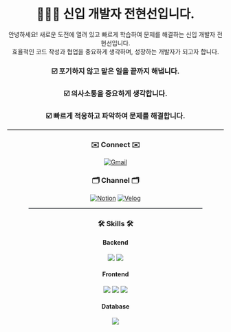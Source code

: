 <h1 align="center">👩🏻‍💻 신입 개발자 전현선입니다.</h1>

<p align="center">
  안녕하세요! 새로운 도전에 열려 있고 빠르게 학습하여 문제를 해결하는 신입 개발자 전현선입니다. <br/>
  효율적인 코드 작성과 협업을 중요하게 생각하며, 성장하는 개발자가 되고자 합니다.
</p>

<h3 align="center">☑️ 포기하지 않고 맡은 일을 끝까지 해냅니다.</h3>
<h3 align="center">☑️ 의사소통을 중요하게 생각합니다.</h3>
<h3 align="center">☑️ 빠르게 적응하고 파악하여 문제를 해결합니다.</h3>

---

<div align="center"> 
  
### ✉️ Connect ✉️
  
  [![Gmail](https://img.shields.io/badge/-goodpretty0325@gmail.com-D14836?style=for-the-badge&logo=gmail&logoColor=white)](mailto:goodpretty0325@gmail.com)

### 🗂️ Channel 🗂️
  [![Notion](https://img.shields.io/badge/Notion-000000?style=for-the-badge&logo=notion&logoColor=white)](https://rain-canary-55f.notion.site/11611b3dfa7e8003b5f1ef446a351cc7?pvs=4)
  [![Velog](https://img.shields.io/badge/Velog-20C997?style=for-the-badge&logo=velog&logoColor=white)](https://velog.io/@lu__study__log/posts)

<hr style="border: 0.5px solid #d1d5da; width: 80%;" />

<h3>🛠️ Skills 🛠️</h3>

#### Backend
<img src="https://img.shields.io/badge/JAVA-007396?style=for-the-badge&logo=Java&logoColor=white">
<img src="https://img.shields.io/badge/Spring-6DB33F?style=for-the-badge&logo=spring&logoColor=white">

#### Frontend
<img src="https://img.shields.io/badge/JavaScript-F7DF1E?style=for-the-badge&logo=JavaScript&logoColor=white">
<img src="https://img.shields.io/badge/HTML5-E34F26?style=for-the-badge&logo=HTML5&logoColor=white">
<img src="https://img.shields.io/badge/CSS3-1572B6?style=for-the-badge&logo=CSS3&logoColor=white">

#### Database
<img src="https://img.shields.io/badge/MySQL-4479A1?style=for-the-badge&logo=mysql&logoColor=white">
